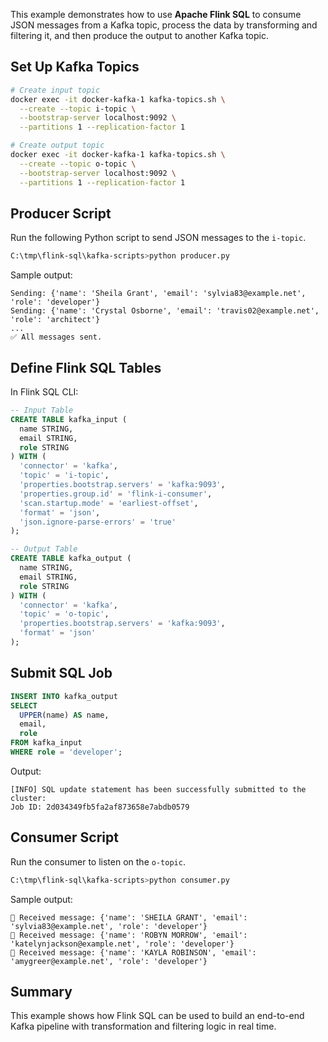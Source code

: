This example demonstrates how to use **Apache Flink SQL** to consume JSON messages from a Kafka topic, process the data by transforming and filtering it, and then produce the output to another Kafka topic.

## Set Up Kafka Topics

```bash
# Create input topic
docker exec -it docker-kafka-1 kafka-topics.sh \
  --create --topic i-topic \
  --bootstrap-server localhost:9092 \
  --partitions 1 --replication-factor 1

# Create output topic
docker exec -it docker-kafka-1 kafka-topics.sh \
  --create --topic o-topic \
  --bootstrap-server localhost:9092 \
  --partitions 1 --replication-factor 1
````

## Producer Script

Run the following Python script to send JSON messages to the `i-topic`.

```bash
C:\tmp\flink-sql\kafka-scripts>python producer.py
```

Sample output:

```
Sending: {'name': 'Sheila Grant', 'email': 'sylvia83@example.net', 'role': 'developer'}
Sending: {'name': 'Crystal Osborne', 'email': 'travis02@example.net', 'role': 'architect'}
...
✅ All messages sent.
```

## Define Flink SQL Tables

In Flink SQL CLI:

```sql
-- Input Table
CREATE TABLE kafka_input (
  name STRING,
  email STRING,
  role STRING
) WITH (
  'connector' = 'kafka',
  'topic' = 'i-topic',
  'properties.bootstrap.servers' = 'kafka:9093',
  'properties.group.id' = 'flink-i-consumer',
  'scan.startup.mode' = 'earliest-offset',
  'format' = 'json',
  'json.ignore-parse-errors' = 'true'
);

-- Output Table
CREATE TABLE kafka_output (
  name STRING,
  email STRING,
  role STRING
) WITH (
  'connector' = 'kafka',
  'topic' = 'o-topic',
  'properties.bootstrap.servers' = 'kafka:9093',
  'format' = 'json'
);
```

## Submit SQL Job

```sql
INSERT INTO kafka_output
SELECT
  UPPER(name) AS name,
  email,
  role
FROM kafka_input
WHERE role = 'developer';
```

Output:

```
[INFO] SQL update statement has been successfully submitted to the cluster:
Job ID: 2d034349fb5fa2af873658e7abdb0579
```

## Consumer Script

Run the consumer to listen on the `o-topic`.

```bash
C:\tmp\flink-sql\kafka-scripts>python consumer.py
```

Sample output:

```
🔹 Received message: {'name': 'SHEILA GRANT', 'email': 'sylvia83@example.net', 'role': 'developer'}
🔹 Received message: {'name': 'ROBYN MORROW', 'email': 'katelynjackson@example.net', 'role': 'developer'}
🔹 Received message: {'name': 'KAYLA ROBINSON', 'email': 'amygreer@example.net', 'role': 'developer'}
```

## Summary

This example shows how Flink SQL can be used to build an end-to-end Kafka pipeline with transformation and filtering logic in real time.
